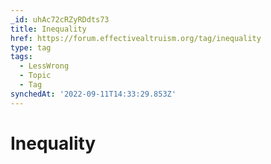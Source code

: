 ```yaml
---
_id: uhAc72cRZyRDdts73
title: Inequality
href: https://forum.effectivealtruism.org/tag/inequality
type: tag
tags:
  - LessWrong
  - Topic
  - Tag
synchedAt: '2022-09-11T14:33:29.853Z'
---
```

# Inequality

